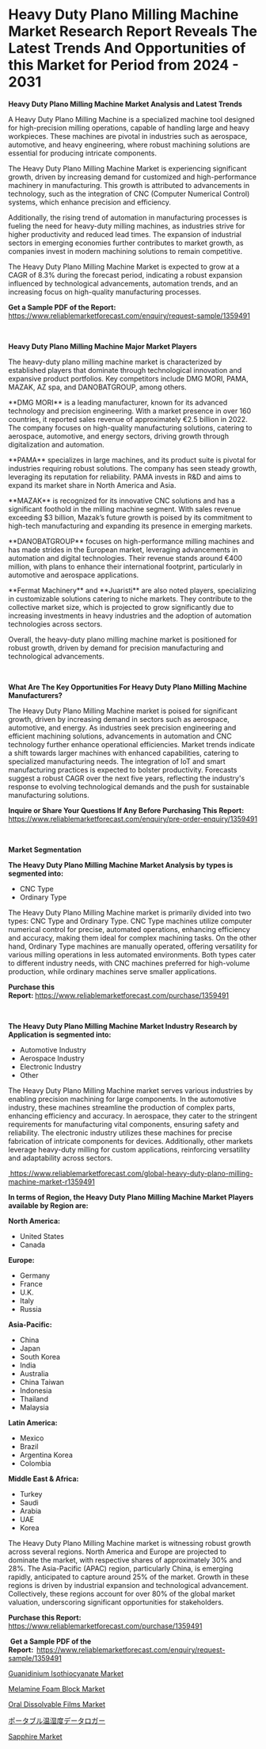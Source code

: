 <p><h1>Heavy Duty Plano Milling Machine Market Research Report Reveals The Latest Trends And Opportunities of this Market for Period from 2024 - 2031</h1></p><p><strong>Heavy Duty Plano Milling Machine Market Analysis and Latest Trends</strong></p>
<p><p>A Heavy Duty Plano Milling Machine is a specialized machine tool designed for high-precision milling operations, capable of handling large and heavy workpieces. These machines are pivotal in industries such as aerospace, automotive, and heavy engineering, where robust machining solutions are essential for producing intricate components.</p><p>The Heavy Duty Plano Milling Machine Market is experiencing significant growth, driven by increasing demand for customized and high-performance machinery in manufacturing. This growth is attributed to advancements in technology, such as the integration of CNC (Computer Numerical Control) systems, which enhance precision and efficiency. </p><p>Additionally, the rising trend of automation in manufacturing processes is fueling the need for heavy-duty milling machines, as industries strive for higher productivity and reduced lead times. The expansion of industrial sectors in emerging economies further contributes to market growth, as companies invest in modern machining solutions to remain competitive.</p><p>The Heavy Duty Plano Milling Machine Market is expected to grow at a CAGR of 8.3% during the forecast period, indicating a robust expansion influenced by technological advancements, automation trends, and an increasing focus on high-quality manufacturing processes.</p></p>
<p><strong>Get a Sample PDF of the Report:&nbsp;</strong> <a href="https://www.reliablemarketforecast.com/enquiry/request-sample/1359491">https://www.reliablemarketforecast.com/enquiry/request-sample/1359491</a></p>
<p>&nbsp;</p>
<p><strong>Heavy Duty Plano Milling Machine Major Market Players</strong></p>
<p><p>The heavy-duty plano milling machine market is characterized by established players that dominate through technological innovation and expansive product portfolios. Key competitors include DMG MORI, PAMA, MAZAK, AZ spa, and DANOBATGROUP, among others.</p><p>**DMG MORI** is a leading manufacturer, known for its advanced technology and precision engineering. With a market presence in over 160 countries, it reported sales revenue of approximately €2.5 billion in 2022. The company focuses on high-quality manufacturing solutions, catering to aerospace, automotive, and energy sectors, driving growth through digitalization and automation.</p><p>**PAMA** specializes in large machines, and its product suite is pivotal for industries requiring robust solutions. The company has seen steady growth, leveraging its reputation for reliability. PAMA invests in R&D and aims to expand its market share in North America and Asia.</p><p>**MAZAK** is recognized for its innovative CNC solutions and has a significant foothold in the milling machine segment. With sales revenue exceeding $3 billion, Mazak’s future growth is poised by its commitment to high-tech manufacturing and expanding its presence in emerging markets.</p><p>**DANOBATGROUP** focuses on high-performance milling machines and has made strides in the European market, leveraging advancements in automation and digital technologies. Their revenue stands around €400 million, with plans to enhance their international footprint, particularly in automotive and aerospace applications.</p><p>**Fermat Machinery** and **Juaristi** are also noted players, specializing in customizable solutions catering to niche markets. They contribute to the collective market size, which is projected to grow significantly due to increasing investments in heavy industries and the adoption of automation technologies across sectors.</p><p>Overall, the heavy-duty plano milling machine market is positioned for robust growth, driven by demand for precision manufacturing and technological advancements.</p></p>
<p>&nbsp;</p>
<p><strong>What Are The Key Opportunities For Heavy Duty Plano Milling Machine Manufacturers?</strong></p>
<p><p>The Heavy Duty Plano Milling Machine market is poised for significant growth, driven by increasing demand in sectors such as aerospace, automotive, and energy. As industries seek precision engineering and efficient machining solutions, advancements in automation and CNC technology further enhance operational efficiencies. Market trends indicate a shift towards larger machines with enhanced capabilities, catering to specialized manufacturing needs. The integration of IoT and smart manufacturing practices is expected to bolster productivity. Forecasts suggest a robust CAGR over the next five years, reflecting the industry's response to evolving technological demands and the push for sustainable manufacturing solutions.</p></p>
<p><strong>Inquire or Share Your Questions If Any Before Purchasing This Report:</strong> <a href="https://www.reliablemarketforecast.com/enquiry/pre-order-enquiry/1359491">https://www.reliablemarketforecast.com/enquiry/pre-order-enquiry/1359491</a></p>
<p>&nbsp;</p>
<p><strong>Market Segmentation</strong></p>
<p><strong>The Heavy Duty Plano Milling Machine Market Analysis by types is segmented into:</strong></p>
<p><ul><li>CNC Type</li><li>Ordinary Type</li></ul></p>
<p><p>The Heavy Duty Plano Milling Machine market is primarily divided into two types: CNC Type and Ordinary Type. CNC Type machines utilize computer numerical control for precise, automated operations, enhancing efficiency and accuracy, making them ideal for complex machining tasks. On the other hand, Ordinary Type machines are manually operated, offering versatility for various milling operations in less automated environments. Both types cater to different industry needs, with CNC machines preferred for high-volume production, while ordinary machines serve smaller applications.</p></p>
<p><strong>Purchase this Report:&nbsp;</strong><a href="https://www.reliablemarketforecast.com/purchase/1359491">https://www.reliablemarketforecast.com/purchase/1359491</a></p>
<p>&nbsp;</p>
<p><strong>The Heavy Duty Plano Milling Machine Market Industry Research by Application is segmented into:</strong></p>
<p><ul><li>Automotive Industry</li><li>Aerospace Industry</li><li>Electronic Industry</li><li>Other</li></ul></p>
<p><p>The Heavy Duty Plano Milling Machine market serves various industries by enabling precision machining for large components. In the automotive industry, these machines streamline the production of complex parts, enhancing efficiency and accuracy. In aerospace, they cater to the stringent requirements for manufacturing vital components, ensuring safety and reliability. The electronic industry utilizes these machines for precise fabrication of intricate components for devices. Additionally, other markets leverage heavy-duty milling for custom applications, reinforcing versatility and adaptability across sectors.</p></p>
<p><a href="https://www.reliablemarketforecast.com/global-heavy-duty-plano-milling-machine-market-r1359491">&nbsp;https://www.reliablemarketforecast.com/global-heavy-duty-plano-milling-machine-market-r1359491</a></p>
<p><strong>In terms of Region, the Heavy Duty Plano Milling Machine Market Players available by Region are:</strong></p>
<p>
    <p> <strong> North America: </strong>
        <ul>
            <li>United States</li>
            <li>Canada</li>
        </ul>
        </p> 
    <p> <strong> Europe: </strong>
        <ul>
            <li>Germany</li>
            <li>France</li>
            <li>U.K.</li>
            <li>Italy</li>
            <li>Russia</li>
        </ul>
        </p> 
    <p> <strong> Asia-Pacific: </strong>
        <ul>
            <li>China</li>
            <li>Japan</li>
            <li>South Korea</li>
            <li>India</li>
            <li>Australia</li>
            <li>China Taiwan</li>
            <li>Indonesia</li>
            <li>Thailand</li>
            <li>Malaysia</li>
        </ul>
        </p> 
    <p> <strong> Latin America: </strong>
        <ul>
            <li>Mexico</li>
            <li>Brazil</li>
            <li>Argentina Korea</li>
            <li>Colombia</li>
        </ul>
        </p> 
    <p> <strong> Middle East & Africa: </strong>
        <ul>
            <li>Turkey</li>
            <li>Saudi</li>
            <li>Arabia</li>
            <li>UAE</li>
            <li>Korea</li>
        </ul>
    </p>
    </p>
<p><p>The Heavy Duty Plano Milling Machine market is witnessing robust growth across several regions. North America and Europe are projected to dominate the market, with respective shares of approximately 30% and 28%. The Asia-Pacific (APAC) region, particularly China, is emerging rapidly, anticipated to capture around 25% of the market. Growth in these regions is driven by industrial expansion and technological advancement. Collectively, these regions account for over 80% of the global market valuation, underscoring significant opportunities for stakeholders.</p></p>
<p><strong>Purchase this Report: </strong><a href="https://www.reliablemarketforecast.com/purchase/1359491">https://www.reliablemarketforecast.com/purchase/1359491</a></p>
<p>&nbsp;<strong>Get a Sample PDF of the Report:&nbsp;&nbsp;</strong><a href="https://www.reliablemarketforecast.com/enquiry/request-sample/1359491">https://www.reliablemarketforecast.com/enquiry/request-sample/1359491</a></p>
<p><strong></strong></p>
<p><p><a href="https://www.linkedin.com/pulse/guanidinium-isothiocyanate-market-size-share-analysis-growth-ziyff?trackingId=boh3lsopT6aqS8Ax%2BS13GA%3D%3D">Guanidinium Isothiocyanate Market</a></p><p><a href="https://www.linkedin.com/pulse/melamine-foam-block-market-size-share-competitive-landscape-s4sse?trackingId=j4%2BZuFFZRTC5Ie6azwpWlQ%3D%3D">Melamine Foam Block Market</a></p><p><a href="https://github.com/NorbertYates/Market-Research-Report-List-7/blob/main/oral-dissolvable-films-market.md">Oral Dissolvable Films Market</a></p><p><a href="https://github.com/lababdou/Market-Research-Report-List-6/blob/main/408091412995.md">ポータブル温湿度データロガー</a></p><p><a href="https://issuu.com/reportprime-2/docs/sapphire-market-size-2030.pptx_932399c8de36af">Sapphire Market</a></p></p>